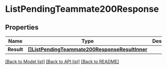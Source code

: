 # ListPendingTeammate200Response

## Properties

Name | Type | Description | Notes
------------ | ------------- | ------------- | -------------
**Result** | [**[]ListPendingTeammate200ResponseResultInner**](ListPendingTeammate200ResponseResultInner.md) |  |[optional] 

[[Back to Model list]](../README.md#documentation-for-models) [[Back to API list]](../README.md#documentation-for-api-endpoints) [[Back to README]](../README.md)


